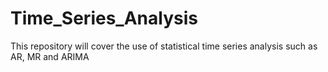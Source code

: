 # Time_Series_Analysis
This repository will cover the use of statistical time series analysis such as AR, MR and ARIMA
